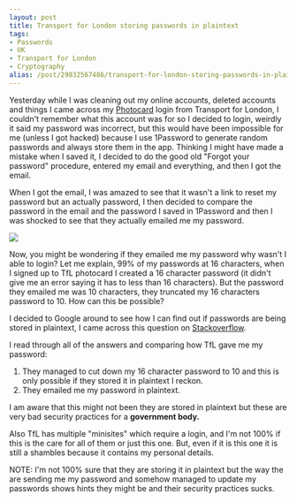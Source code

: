 ```yaml
---
layout: post
title: Transport for London storing passwords in plaintext
tags:
- Passwords
- UK
- Transport for London
- Cryptography
alias: /post/29832567486/transport-for-london-storing-passwords-in-plaintext
---
```

Yesterday while I was cleaning out my online accounts, deleted accounts and things I came across my [Photocard](https://photocard.tfl.gov.uk) login from Transport for London, I couldn't remember what this account was for so I decided to login, weirdly it said my password was incorrect, but this would have been impossible for me (unless I got hacked) because I use 1Password to generate random passwords and always store them in the app. Thinking I might have made a mistake when I saved it, I decided to do the good old "Forgot your password" procedure, entered my email and everything, and then I got the email.

When I got the email, I was amazed to see that it wasn't a link to reset my password but an actually password, I then decided to compare the password in the email and the password I saved in 1Password and then I was shocked to see that they actually emailed me my password.

![](http://media.tumblr.com/tumblr_m92ahhRh6K1qamsz8.png)

Now, you might be wondering if they emailed me my password why wasn't I able to login? Let me explain, 99% of my passwords at 16 characters, when I signed up to TfL photocard I created a 16 character password (it didn't give me an error saying it has to less than 16 characters). But the password they emailed me was 10 characters, they truncated my 16 characters password to 10. How can this be possible?

I decided to Google around to see how I can find out if passwords are being stored in plaintext, I came across this question on [Stackoverflow](http://stackoverflow.com/questions/701801/how-to-tell-if-a-site-stores-passwords-in-plain-text).

I read through all of the answers and comparing how TfL gave me my password:

  1. They managed to cut down my 16 character password to 10 and this is only possible if they stored it in plaintext I reckon.
  2. They emailed me my password in plaintext.

I am aware that this might not been they are stored in plaintext but these are very bad security practices for a **government body.**

Also TfL has multiple "minisites" which require a login, and I'm not 100% if this is the care for all of them or just this one. But, even if it is this one it is still a shambles because it contains my personal details.

NOTE: I'm not 100% sure that they are storing it in plaintext but the way the are sending me my password and somehow managed to update my passwords shows hints they might be and their security practices sucks.